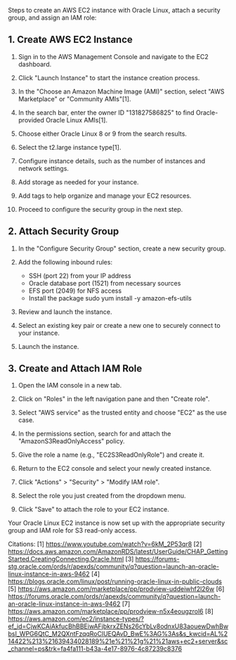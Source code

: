 Steps to create an AWS EC2 instance with Oracle Linux, attach a security group, and assign an IAM role:

## 1. Create AWS EC2 Instance

1. Sign in to the AWS Management Console and navigate to the EC2 dashboard.

2. Click "Launch Instance" to start the instance creation process.

3. In the "Choose an Amazon Machine Image (AMI)" section, select "AWS Marketplace" or "Community AMIs"[1].

4. In the search bar, enter the owner ID "131827586825" to find Oracle-provided Oracle Linux AMIs[1].

5. Choose either Oracle Linux 8 or 9 from the search results.

6. Select the t2.large instance type[1].

7. Configure instance details, such as the number of instances and network settings.

8. Add storage as needed for your instance.

9. Add tags to help organize and manage your EC2 resources.

10. Proceed to configure the security group in the next step.

## 2. Attach Security Group

1. In the "Configure Security Group" section, create a new security group.

2. Add the following inbound rules:
   - SSH (port 22) from your IP address
   - Oracle database port (1521) from necessary sources
   - EFS port (2049) for NFS access
   - Install the package sudo yum install -y amazon-efs-utils
3. Review and launch the instance.

4. Select an existing key pair or create a new one to securely connect to your instance.

5. Launch the instance.

## 3. Create and Attach IAM Role

1. Open the IAM console in a new tab.

2. Click on "Roles" in the left navigation pane and then "Create role".

3. Select "AWS service" as the trusted entity and choose "EC2" as the use case.

4. In the permissions section, search for and attach the "AmazonS3ReadOnlyAccess" policy.

5. Give the role a name (e.g., "EC2S3ReadOnlyRole") and create it.

6. Return to the EC2 console and select your newly created instance.

7. Click "Actions" > "Security" > "Modify IAM role".

8. Select the role you just created from the dropdown menu.

9. Click "Save" to attach the role to your EC2 instance.

Your Oracle Linux EC2 instance is now set up with the appropriate security group and IAM role for S3 read-only access.

Citations:
[1] https://www.youtube.com/watch?v=6kM_2P53qr8
[2] https://docs.aws.amazon.com/AmazonRDS/latest/UserGuide/CHAP_GettingStarted.CreatingConnecting.Oracle.html
[3] https://forums-stg.oracle.com/ords/r/apexds/community/q?question=launch-an-oracle-linux-instance-in-aws-9462
[4] https://blogs.oracle.com/linux/post/running-oracle-linux-in-public-clouds
[5] https://aws.amazon.com/marketplace/pp/prodview-uddeiwhf2l26w
[6] https://forums.oracle.com/ords/r/apexds/community/q?question=launch-an-oracle-linux-instance-in-aws-9462
[7] https://aws.amazon.com/marketplace/pp/prodview-n5x4eougzrol6
[8] https://aws.amazon.com/ec2/instance-types/?ef_id=CjwKCAiAkfucBhBBEiwAFjbkrxZENs26cYbLv8odnxU83aouewDwhBwbsI_WPG6QtC_M2QXntFzqqRoClUEQAvD_BwE%3AG%3As&s_kwcid=AL%214422%213%21639434028189%21e%21%21g%21%21aws+ec2+server&sc_channel=ps&trk=fa4fa111-b43a-4e17-8976-4c87239c8376

